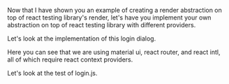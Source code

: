Now that I have shown you an example of creating a render abstraction on top of
react testing library's render, let's have you implement your own abstraction on
top of react testing library with different providers. 

Let's look at the implementation of this login dialog.

Here you can see that we are using material ui, react router, and react intl,
all of which require react context providers.

Let's look at the test of login.js.

